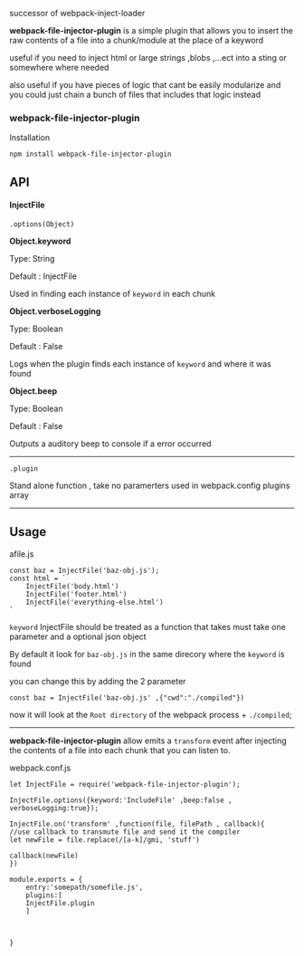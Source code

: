 successor of webpack-inject-loader

**webpack-file-injector-plugin** is a simple plugin that allows you to insert the raw contents of a file into a chunk/module at the place of a keyword

useful if you need to inject html or large strings ,blobs ,...ect into a sting or somewhere where needed

also useful if you have pieces of logic that cant be easily modularize and you could just chain a bunch of files that includes that logic instead



### webpack-file-injector-plugin
Installation

```
npm install webpack-file-injector-plugin
```

## API
#### InjectFile

`.options(Object)`

**Object.keyword**

Type: String

Default : InjectFile

Used in finding each instance of `keyword` in each chunk


**Object.verboseLogging**

Type: Boolean

Default : False

Logs when the plugin finds each instance of `keyword` and where it was found

**Object.beep**

Type: Boolean

Default : False

Outputs a auditory beep to console if a error occurred

---
`.plugin`

Stand alone function , take no paramerters used in webpack.config plugins array

---



## Usage
afile.js
```
const baz = InjectFile('baz-obj.js');
const html = `
	InjectFile('body.html')
	InjectFile('footer.html')
	InjectFile('everything-else.html')
`

```
`keyword` InjectFile should be treated as a function that takes must take one parameter and a optional json object

By default it look for  `baz-obj.js` in the same direcory where the `keyword` is found

you can change this by adding the 2 parameter
```
const baz = InjectFile('baz-obj.js' ,{"cwd":"./compiled"})
```
now it will look at the `Root directory` of the webpack process + `./compiled`;

---
**webpack-file-injector-plugin** allow emits a `transform` event after injecting the contents of a file into each chunk that you can listen to.

webpack.conf.js
```
let InjectFile = require('webpack-file-injector-plugin');

InjectFile.options({keyword:'IncludeFile' ,beep:false , verboseLogging:true});

InjectFile.on('transform' ,function(file, filePath , callback){
//use callback to transmute file and send it the compiler
let newFile = file.replace(/[a-k]/gmi, 'stuff')

callback(newFile)
})

module.exports = {
	entry:'somepath/somefile.js',
	plugins:[
	InjectFile.plugin
	]



}
```
